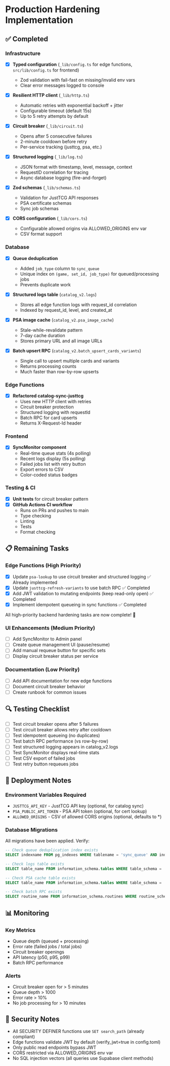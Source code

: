 # Production Hardening Implementation

## ✅ Completed

### Infrastructure
- [x] **Typed configuration** (`_lib/config.ts` for edge functions, `src/lib/config.ts` for frontend)
  - Zod validation with fail-fast on missing/invalid env vars
  - Clear error messages logged to console
  
- [x] **Resilient HTTP client** (`_lib/http.ts`)
  - Automatic retries with exponential backoff + jitter
  - Configurable timeout (default 15s)
  - Up to 5 retry attempts by default

- [x] **Circuit breaker** (`_lib/circuit.ts`)
  - Opens after 5 consecutive failures
  - 2-minute cooldown before retry
  - Per-service tracking (justtcg, psa, etc.)

- [x] **Structured logging** (`_lib/log.ts`)
  - JSON format with timestamp, level, message, context
  - RequestID correlation for tracing
  - Async database logging (fire-and-forget)

- [x] **Zod schemas** (`_lib/schemas.ts`)
  - Validation for JustTCG API responses
  - PSA certificate schemas
  - Sync job schemas

- [x] **CORS configuration** (`_lib/cors.ts`)
  - Configurable allowed origins via ALLOWED_ORIGINS env var
  - CSV format support

### Database
- [x] **Queue deduplication** 
  - Added `job_type` column to `sync_queue`
  - Unique index on `(game, set_id, job_type)` for queued/processing jobs
  - Prevents duplicate work

- [x] **Structured logs table** (`catalog_v2.logs`)
  - Stores all edge function logs with request_id correlation
  - Indexed by request_id, level, and created_at
  
- [x] **PSA image cache** (`catalog_v2.psa_image_cache`)
  - Stale-while-revalidate pattern
  - 7-day cache duration
  - Stores primary URL and all image URLs

- [x] **Batch upsert RPC** (`catalog_v2.batch_upsert_cards_variants`)
  - Single call to upsert multiple cards and variants
  - Returns processing counts
  - Much faster than row-by-row upserts

### Edge Functions
- [x] **Refactored catalog-sync-justtcg**
  - Uses new HTTP client with retries
  - Circuit breaker protection
  - Structured logging with requestId
  - Batch RPC for card upserts
  - Returns X-Request-Id header

### Frontend
- [x] **SyncMonitor component**
  - Real-time queue stats (4s polling)
  - Recent logs display (5s polling)
  - Failed jobs list with retry button
  - Export errors to CSV
  - Color-coded status badges

### Testing & CI
- [x] **Unit tests** for circuit breaker pattern
- [x] **GitHub Actions CI workflow**
  - Runs on PRs and pushes to main
  - Type checking
  - Linting
  - Tests
  - Format checking

## 📋 Remaining Tasks

### Edge Functions (High Priority)
- [x] Update `psa-lookup` to use circuit breaker and structured logging ✅ Already implemented
- [x] Update `justtcg-refresh-variants` to use batch RPC ✅ Completed
- [x] Add JWT validation to mutating endpoints (keep read-only open) ✅ Completed
- [x] Implement idempotent queueing in sync functions ✅ Completed

All high-priority backend hardening tasks are now complete! 🎉

### UI Enhancements (Medium Priority)
- [ ] Add SyncMonitor to Admin panel
- [ ] Create queue management UI (pause/resume)
- [ ] Add manual requeue button for specific sets
- [ ] Display circuit breaker status per service

### Documentation (Low Priority)
- [ ] Add API documentation for new edge functions
- [ ] Document circuit breaker behavior
- [ ] Create runbook for common issues

## 🔍 Testing Checklist

- [ ] Test circuit breaker opens after 5 failures
- [ ] Test circuit breaker allows retry after cooldown
- [ ] Test idempotent queueing (no duplicates)
- [ ] Test batch RPC performance (vs row-by-row)
- [ ] Test structured logging appears in catalog_v2.logs
- [ ] Test SyncMonitor displays real-time stats
- [ ] Test CSV export of failed jobs
- [ ] Test retry button requeues jobs

## 🚀 Deployment Notes

### Environment Variables Required
- `JUSTTCG_API_KEY` - JustTCG API key (optional, for catalog sync)
- `PSA_PUBLIC_API_TOKEN` - PSA API token (optional, for cert lookup)
- `ALLOWED_ORIGINS` - CSV of allowed CORS origins (optional, defaults to *)

### Database Migrations
All migrations have been applied. Verify:
```sql
-- Check queue deduplication index exists
SELECT indexname FROM pg_indexes WHERE tablename = 'sync_queue' AND indexname = 'sync_queue_dedupe_idx';

-- Check logs table exists
SELECT table_name FROM information_schema.tables WHERE table_schema = 'catalog_v2' AND table_name = 'logs';

-- Check PSA cache table exists
SELECT table_name FROM information_schema.tables WHERE table_schema = 'catalog_v2' AND table_name = 'psa_image_cache';

-- Check batch RPC exists
SELECT routine_name FROM information_schema.routines WHERE routine_schema = 'catalog_v2' AND routine_name = 'batch_upsert_cards_variants';
```

## 📊 Monitoring

### Key Metrics
- Queue depth (queued + processing)
- Error rate (failed jobs / total jobs)
- Circuit breaker openings
- API latency (p50, p95, p99)
- Batch RPC performance

### Alerts
- Circuit breaker open for > 5 minutes
- Queue depth > 1000
- Error rate > 10%
- No job processing for > 10 minutes

## 🔐 Security Notes

- All SECURITY DEFINER functions use `SET search_path` (already compliant)
- Edge functions validate JWT by default (verify_jwt=true in config.toml)
- Only public read endpoints bypass JWT
- CORS restricted via ALLOWED_ORIGINS env var
- No SQL injection vectors (all queries use Supabase client methods)
